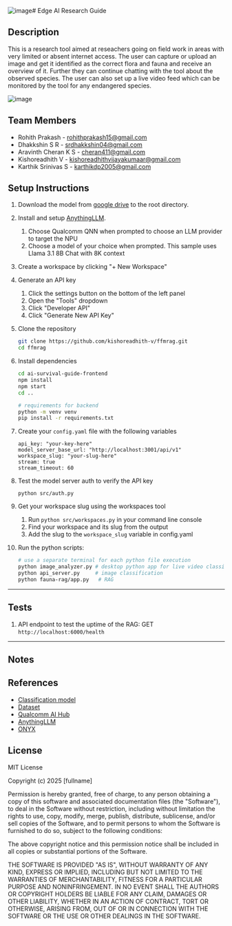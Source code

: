 ![image](https://github.com/user-attachments/assets/4c19f18b-2543-41f4-9c07-f1fe69db06c1)# Edge AI Research Guide

## Description
This is a research tool aimed at reseachers going on field work in areas with very limited or absent internet access. The user can capture or upload an image and get it identified as the correct flora and fauna and receive an overview of it. Further they can continue chatting with the tool about the observed species. The user can also set up a live video feed which can be  monitored by the tool for any endangered species. 

![image](https://github.com/user-attachments/assets/ce5ffb2b-f862-4261-b26e-d6a1ae12d41c)


## Team Members
- Rohith Prakash - rohithprakash15@gmail.com
- ⁠Dhakkshin S R - srdhakkshin04@gmail.com    
- ⁠Aravinth Cheran K S -  cheran411@gmail.com    
- ⁠⁠Kishoreadhith V - kishoreadhithvijayakumaar@gmail.com    
- ⁠Karthik Srinivas S - karthikdp2005@gmail.com      


## Setup Instructions

1. Download the model from [google drive](https://drive.google.com/file/d/1f3AkEWWUSQCLbPQVh3DS2iCRYn-ZUjxO/view?usp=sharing) to the root directory.
2. Install and setup [AnythingLLM](https://anythingllm.com/).
    1. Choose Qualcomm QNN when prompted to choose an LLM provider to target the NPU
    2. Choose a model of your choice when prompted. This sample uses Llama 3.1 8B Chat with 8K context
2. Create a workspace by clicking "+ New Workspace"
3. Generate an API key
    1. Click the settings button on the bottom of the left panel
    2. Open the "Tools" dropdown
    3. Click "Developer API"
    4. Click "Generate New API Key"
4. Clone the repository
   ```bash
   git clone https://github.com/kishoreadhith-v/ffmrag.git
   cd ffmrag
   ```

5. Install dependencies
   ```bash
   cd ai-survival-guide-frontend
   npm install
   npm start
   cd ..
   
   # requirements for backend
   python -m venv venv
   pip install -r requirements.txt 
   ```

6. Create your `config.yaml` file with the following variables
    ```
    api_key: "your-key-here"
    model_server_base_url: "http://localhost:3001/api/v1"
    workspace_slug: "your-slug-here"
    stream: true
    stream_timeout: 60
    ```
7. Test the model server auth to verify the API key
    ```
    python src/auth.py
    ```
8. Get your workspace slug using the workspaces tool
    1. Run ```python src/workspaces.py``` in your command line console
    2. Find your workspace and its slug from the output
    3. Add the slug to the `workspace_slug` variable in config.yaml
9. Run the python scripts:
   ```bash
   # use a separate terminal for each python file execution
   python image_analyzer.py # desktop python app for live video classification
   python api_server.py     # image classification
   python fauna-rag/app.py   # RAG
    ```
---
## Tests
1. API endpoint to test the uptime of the RAG: GET `http://localhost:6000/health`
---
## Notes

## References
- [Classification model](https://huggingface.co/timm/vit_large_patch14_clip_336.laion2b_ft_augreg_inat21)
- [Dataset](https://www.kaggle.com/c/inaturalist-2021)
- [Qualcomm AI Hub](https://aihub.qualcomm.com/models)
- [AnythingLLM](https://anythingllm.com/)
- [ONYX](https://onnx.ai/onnx/)

## License

MIT License

Copyright (c) 2025 [fullname]

Permission is hereby granted, free of charge, to any person obtaining a copy
of this software and associated documentation files (the "Software"), to deal
in the Software without restriction, including without limitation the rights
to use, copy, modify, merge, publish, distribute, sublicense, and/or sell
copies of the Software, and to permit persons to whom the Software is
furnished to do so, subject to the following conditions:

The above copyright notice and this permission notice shall be included in all
copies or substantial portions of the Software.

THE SOFTWARE IS PROVIDED "AS IS", WITHOUT WARRANTY OF ANY KIND, EXPRESS OR
IMPLIED, INCLUDING BUT NOT LIMITED TO THE WARRANTIES OF MERCHANTABILITY,
FITNESS FOR A PARTICULAR PURPOSE AND NONINFRINGEMENT. IN NO EVENT SHALL THE
AUTHORS OR COPYRIGHT HOLDERS BE LIABLE FOR ANY CLAIM, DAMAGES OR OTHER
LIABILITY, WHETHER IN AN ACTION OF CONTRACT, TORT OR OTHERWISE, ARISING FROM,
OUT OF OR IN CONNECTION WITH THE SOFTWARE OR THE USE OR OTHER DEALINGS IN THE
SOFTWARE.
